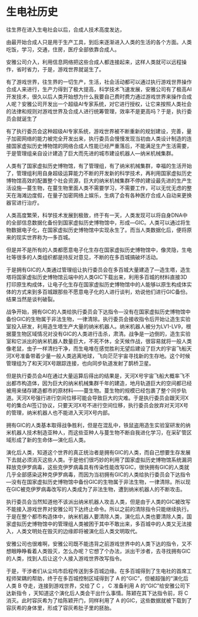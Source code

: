 # 生电社历史

往生界在进入生电社会以后，合成人技术高度发达，

由最开始合成人只是用于生产工具，到后来逐渐进入人类的生活的各个方面。人类吃饭，学习，交通，住房，医疗全部依靠合成人。

安雅公司介入，利用信息网络把这些合成人都连接起来，这样人类就可以远程操作，省时省力，于是，游戏世界就诞生了。

有了游戏世界，往生界的一切生产，生活，社会活动都可以通过执行游戏世界操作合成人来进行，生产力得到了极大提高，科学技术飞速发展，安雅公司有了极高AI开发技术，很久以后人类开始想为什么我要自己费时费力通过游戏世界来操作合成人呢？安雅公司开发出一个超级AI专家系统，对它进行授权，让它来按照人类社会的法律和规则对游戏世界及合成人进行统筹管理，效率不是更高吗？于是，执行委员会就诞生了

有了执行委员会这种超级AI专家系统，游戏世界被不断重新的规划建设，完善，量子加密网络的能力被完全开发出来，执行委员会慢慢发现当初由人类设计制造的连接国家虚拟历史博物馆的网络合成人性能已经严重落后，不能满足生产生活需要，于是管理组亲自设计建造了巨大而先进的城市建设机器人—纳米机械集群。

人类有了国家虚拟历史博物馆，有了管理组，有了纳米机械集群，幸福的生活开始了，管理组利用自身超级运算能力不断的开发新的科学技术，再利用国家虚拟历史博物馆高效的配置整个社会资源，巨大的纳米机械集群不停的建设最先进的生产生活设施—蔓生物，在蔓生物里面人类不需要学习，不需要工作，可以无忧无虑的整天在海滩边度假，在量子加密网络上娱乐，生病了会有各种医疗合成人自动来更换器官进行治疗。

人类高度繁荣，科学技术发展到极致，终于有一天，人类发现可以将自身DNA中的全部信息数据化备份到国家虚拟历史博物馆中，形成—GIC。人类可以通过将生物数据电子化，在国家虚拟历史博物馆中实现永生了。而当人类数据化后，便将原来的现实世界称为—多百城。

但是并不是所有的人类都愿意电子化生存在国家虚拟历史博物馆中，像灵隐，生电社等很多的人类组织都是持反对意见，不断的在多百城搞破坏活动。

于是拥有GIC的人类通过管理组让执行委员会在多百城大量建造了—造生塔，造生塔将国家虚拟历史博物馆云端中的人类GIC下载出来，利用多百城的材料直接3D打印原生构成体，让电子化生存在国家虚拟历史博物馆中的人能够以原生构成体实体的方式来到多百城跟那些不愿意电子化的人进行谈判，劝说他们进行GIC备份。结果当然是谈判破裂。

战争开始，拥有GIC的人类给执行委员会下达指令—没有在国家虚拟历史博物馆中备份GIC的生物属于非法生物，一律清除。执行委员会接收指令后开始让造生实验室投入研发，利用造生塔生产大量的纳米机器人。纳米机器人被分为LV1-LV9，根据蔓生物区域情况对没有GIC的人类进行击杀，肃清。战争是一边倒的，造生实验室和它派出的纳米机器人数量巨大，不死不休，全天候作战，很容易就将一般人类像老鼠，虫子一样清扫干净，而生电堆在感觉胜利无望后建设了巨大的宇宙飞船天河X号准备带着少量一般人类逃离地球，飞向茫茫宇宙寻找新的生存地。这个时候管理组为了和天河X号跟踪连接，也向同步轨道发射了鹊桥卫星。

但是执行委员会AI在通过大量运算后得出的结果是，天河X号宇宙飞船大概率飞不出都市构造体，因为巨大的纳米机械集群千年的建造，地月轨道巨大的空间都已经被用来储存建造都市的原材料——蔓生物。蔓生物的规模已经包裹了整个同步轨道。天河X号强行进行空间位移可能会导致巨大的灾难。于是执行委员会跟天河X号的集合AI签订协议，只要天河X号不进行空间位移，执行委员会放弃对天河X号的管理，纳米机器人也不能进入天河X号内部。

拥有GIC的人类基本取得战争胜利，但是在混乱中，铁鼠盗用造生实验室研发的纳米机器人技术制造亚种人，而这些亚种人与蔓生物不断自我进化学习，在采矿管区域形成了新的生命体—演化后人类。

演化后人类，知道这个世界的真正统治者是拥有GIC的人类，而自己想要生存发展下去就必须消灭这些人类。于是他们很巧妙的利用了国家虚拟历史博物馆系统漏洞释放克伊罗病毒，这些克伊罗病毒具有传染性能改写GIC，很快拥有GIC的人类就几乎全部感染这种克伊罗病毒，而因为当初拥有GIC的人类给执行委员会下达指令—没有在国家虚拟历史博物馆中备份GIC的生物属于非法生物，一律清除。所以现在GIC被克伊罗病毒改写的人类成为了非法生物，遭到纳米机器人的不断攻击。

执行委员会当然知道他不该派出纳米机器人攻击人类，但是由于人类的GIC被改写不能接入游戏世界对安雅公司下达终止命令。所以之前的清除指令只能继续执行。于是在整个都市构造体中，纳米机器人要清除人类，演化后人类也要清除人类，国家虚拟历史博物馆中的管理组人类被困于其中不敢出来，多百城中的人类又无法接入，人类文明处在毁灭的边缘即将被演化后人类文明取代。

安雅公司也很难啊，安雅公司既不能违背之前游戏世界中的人类下达的指令，又不想眼睁睁看着人类毁灭，怎么办呢？它想了个办法，派出干涉者，去寻找拥有GIC的人类，找到人后让这个人接入游戏世界改写指令。

于是，干涉者们从尘坞市启程传送到多百城边缘。在多百城得到了生电社的首席工程师架耦的帮助，终于在多百城控制区域得到了 A 的“GIC”，但被超强的“演化后人类  B 夺走，连接到游戏世界，交给了 C ， C 准备利用 A 的“GIC”给安雅公司下达新指令 ，天知道这个演化后人类会干出什么事情。陈颖在其下达指令前，将 C 消灭。此时容灰希为了给陈颖开门，同样利用了 A 的GIC，这些数据就被下载到了容灰希的身体里，形成了容灰希肚子里的胚胎。

